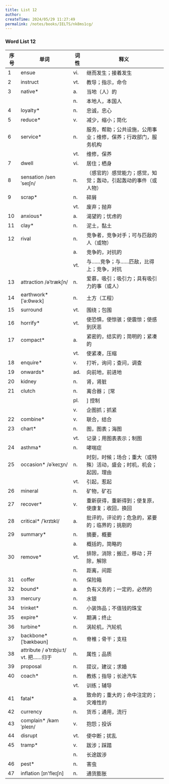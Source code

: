 ```yaml
---
title: List 12
author:
createTime: 2024/05/29 11:27:49
permalink: /notes/books/IELTS/nk8ms1cg/
---
```



### Word List 12

| 序号 | 单词       | 词性    | 释义                                  |
|------|------------|---------|---------------------------------------|
| 1 | ensue | vi. | 继而发生；接着发生 |
| 2 | instruct | vt. | 教导；指示，命令 |
| 3 | native* | a. | 当地（人）的 |
|      |            | n.   | 本地人，本国人 |
| 4 | loyalty* | n. | 忠诚，忠心 |
| 5 | reduce* | v. | 减少，缩小；简化 |
| 6 | service* | n. | 服务，帮助；公共设施，公用事业；维修，保养；行政部门，服务机构 |
|      |            | vt.   | 维修，保养 |
| 7 | dwell | vi. | 居住；栖身 |
| 8 | sensation /senˈseɪʃn/ | n. | （感官的）感觉能力；感觉，知觉；轰动，引起轰动的事件（或人物） |
| 9 | scrap* | n. | 碎屑 |
|      |            | vt.   | 废弃；抛弃 |
| 10 | anxious* | a. | 渴望的；忧虑的 |
| 11 | clay* | n. | 泥土，黏土 |
| 12 | rival | n. | 竞争者，竞争对手；可与匹敌的人（或物） |
|      |            | a.   | 竞争的，对抗的 |
|      |            | vt.   | 与……竞争；与……匹敌，比得上；竞争，对抗 |
| 13 | attraction /əˈtrækʃn/ | n. | 爱慕，吸引；吸引力；具有吸引力的事（或人） |
| 14 | earthwork* [ˈə:θwə:k] | n. | 土方（工程） |
| 15 | surround | vt. | 围绕；包围 |
| 16 | horrify* | vt. | 使恐惧，使惊骇；使震惊；使感到厌恶 |
| 17 | compact* | a. | 紧密的，结实的；简明的；紧凑的 |
|      |            | vt.   | 使紧凑，压缩 |
| 18 | enquire* | v. | 打听，询问；查问，调查 |
| 19 | onwards* | ad. | 向前地，前进地 |
| 20 | kidney | n. | 肾，肾脏 |
| 21 | clutch | n. | 离合器； [常 |
|      |            | pl.   | ] 控制 |
|      |            | v.   | 企图抓；抓紧 |
| 22 | combine* | v. | 联合，结合 |
| 23 | chart* | n. | 图，图表；海图 |
|      |            | vt.   | 记录；用图表表示；制图 |
| 24 | asthma* | n. | 哮喘症 |
| 25 | occasion* /əˈkeɪʒn/ | n. | 时刻，时候；场合；重大（或特殊）活动，盛会；时机，机会；起因，理由 |
|      |            | vt.   | 引起，惹起 |
| 26 | mineral | n. | 矿物，矿石 |
| 27 | recover* | v. | 重新获得，重新得到；使复原，使康复；收回，换回 |
| 28 | critical* /ˈkrɪtɪkl/ | a. | 批评的，评论的；危急的，紧要的；临界的；挑剔的 |
| 29 | summary* | n. | 摘要，概要 |
|      |            | a.   | 概括的，简略的 |
| 30 | remove* | vt. | 排除，消除；搬迁，移动；开除，解除 |
|      |            | n.   | 距离，间距 |
| 31 | coffer | n. | 保险箱 |
| 32 | bound* | a. | 负有义务的；一定的，必然的 |
| 33 | mercury | n. | 水银 |
| 34 | trinket* | n. | 小装饰品；不值钱的珠宝 |
| 35 | expire* | v. | 期满；终止 |
| 36 | turbine* | n. | 涡轮机，汽轮机 |
| 37 | backbone* [ˈbækbəʊn] | n. | 脊椎；骨干；支柱 |
| 38 | attribute / əˈtrɪbjuːt/ vt. 把……归于 | n. | 属性；品质 |
| 39 | proposal | n. | 提议，建议；求婚 |
| 40 | coach* | n. | 教练；指导；长途汽车 |
|      |            | vt.   | 训练；辅导 |
| 41 | fatal* | a. | 致命的；重大的；命中注定的；灾难性的 |
| 42 | currency | n. | 货币；通用，流行 |
| 43 | complain* /kəmˈpleɪn/ | v. | 抱怨；投诉 |
| 44 | disrupt | vt. | 使中断；扰乱 |
| 45 | tramp* | v. | 跋涉；踩踏 |
|      |            | n.   | 长途跋涉 |
| 46 | pest* | n. | 害虫 |
| 47 | inflation [ɪn'fleɪʃn] | n. | 通货膨胀 |
